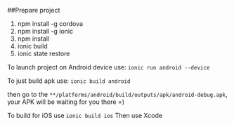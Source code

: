 ##Prepare project
1. npm install -g cordova 
2. npm install -g ionic
3. npm install
4. ionic build
5. ionic state restore

To launch project on Android device use: ```ionic run android --device```

To just build apk use: ```ionic build android```

then go to the ```**/platforms/android/build/outputs/apk/android-debug.apk```, your APK will be waiting for you there =)

To build for iOS use ```ionic build ios```
Then use Xcode
